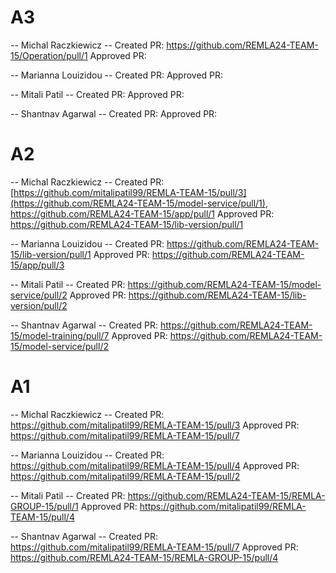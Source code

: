 # A3

-- Michal Raczkiewicz --
Created PR: https://github.com/REMLA24-TEAM-15/Operation/pull/1
Approved PR: 

-- Marianna Louizidou --
Created PR:
Approved PR:

-- Mitali Patil --
Created PR:
Approved PR:

-- Shantnav Agarwal --
Created PR:
Approved PR:

# A2

-- Michal Raczkiewicz --
Created PR: [https://github.com/mitalipatil99/REMLA-TEAM-15/pull/3](https://github.com/REMLA24-TEAM-15/model-service/pull/1), https://github.com/REMLA24-TEAM-15/app/pull/1
Approved PR: https://github.com/REMLA24-TEAM-15/lib-version/pull/1

-- Marianna Louizidou --
Created PR: https://github.com/REMLA24-TEAM-15/lib-version/pull/1
Approved PR: https://github.com/REMLA24-TEAM-15/app/pull/3

-- Mitali Patil --
Created PR: https://github.com/REMLA24-TEAM-15/model-service/pull/2
Approved PR: https://github.com/REMLA24-TEAM-15/lib-version/pull/2

-- Shantnav  Agarwal --
Created PR: https://github.com/REMLA24-TEAM-15/model-training/pull/7
Approved PR: https://github.com/REMLA24-TEAM-15/model-service/pull/2

# A1

-- Michal Raczkiewicz --
Created PR: https://github.com/mitalipatil99/REMLA-TEAM-15/pull/3
Approved PR: https://github.com/mitalipatil99/REMLA-TEAM-15/pull/7

-- Marianna Louizidou --
Created PR: https://github.com/mitalipatil99/REMLA-TEAM-15/pull/4
Approved PR: https://github.com/mitalipatil99/REMLA-TEAM-15/pull/2

-- Mitali Patil --
Created PR: https://github.com/REMLA24-TEAM-15/REMLA-GROUP-15/pull/1
Approved PR: https://github.com/mitalipatil99/REMLA-TEAM-15/pull/4

-- Shantnav  Agarwal --
Created PR: https://github.com/mitalipatil99/REMLA-TEAM-15/pull/7
Approved PR: https://github.com/REMLA24-TEAM-15/REMLA-GROUP-15/pull/4
